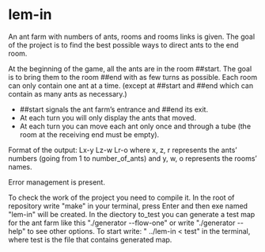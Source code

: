 # lem-in
An ant farm with numbers of ants, rooms and rooms links is given. The goal of the project is to find the best possible ways to direct ants to the end room.

At the beginning of the game, all the ants are in the room ##start. The goal is to bring them to the room ##end with as few turns as possible. Each room can only contain one ant at a time. (except at ##start and ##end which can contain as many ants as necessary.)

- ##start signals the ant farm’s entrance and ##end its exit.
- At each turn you will only display the ants that moved.
- At each turn you can move each ant only once and through a tube (the room at the receiving end must be empty).

Format of the output:
Lx-y Lz-w Lr-o
where x, z, r represents the ants’ numbers (going from 1 to number_of_ants) and y, w, o represents the rooms’ names.

Error management is present.

To check the work of the project you need to compile it. In the root of repository write "make" in your terminal, press Enter and then exe named "lem-in" will be created. In the diectory to_test you can generate a test map for the ant farm like this "./generator --flow-one" or write "./generator --help" to see other options. To start write: " ../lem-in < test" in the terminal, where test is the file that contains generated map.
